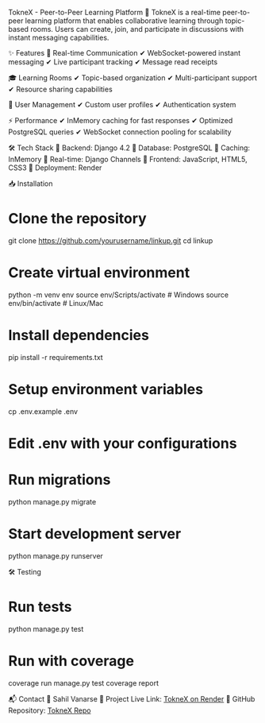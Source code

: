 TokneX - Peer-to-Peer Learning Platform 🌟
TokneX is a real-time peer-to-peer learning platform that enables collaborative learning through topic-based rooms. Users can create, join, and participate in discussions with instant messaging capabilities.

✨ Features
💬 Real-time Communication
✔ WebSocket-powered instant messaging
✔ Live participant tracking
✔ Message read receipts

🎓 Learning Rooms
✔ Topic-based organization
✔ Multi-participant support
✔ Resource sharing capabilities

👥 User Management
✔ Custom user profiles
✔ Authentication system

⚡ Performance
✔ InMemory caching for fast responses
✔ Optimized PostgreSQL queries
✔ WebSocket connection pooling for scalability

🛠️ Tech Stack
🔹 Backend: Django 4.2
🔹 Database: PostgreSQL
🔹 Caching: InMemory
🔹 Real-time: Django Channels
🔹 Frontend: JavaScript, HTML5, CSS3
🔹 Deployment: Render


📥 Installation
# Clone the repository
git clone https://github.com/yourusername/linkup.git
cd linkup

# Create virtual environment
python -m venv env
source env/Scripts/activate  # Windows
source env/bin/activate      # Linux/Mac

# Install dependencies
pip install -r requirements.txt

# Setup environment variables
cp .env.example .env
# Edit .env with your configurations

# Run migrations
python manage.py migrate

# Start development server
python manage.py runserver


🛠️ Testing
# Run tests
python manage.py test

# Run with coverage
coverage run manage.py test
coverage report


📬 Contact
👤 Sahil Vanarse
🚀 Project Live Link: [TokneX on Render](https://toknex.onrender.com/)
🔗 GitHub Repository: [TokneX Repo
](https://github.com/sahil-vanarse/linkUp/)
